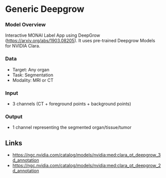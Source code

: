 # Generic Deepgrow

### Model Overview

Interactive MONAI Label App using DeepGrow (https://arxiv.org/abs/1903.08205).
It uses pre-trained Deepgrow Models for NVIDIA Clara.

### Data

- Target: Any organ
- Task: Segmentation
- Modality: MRI or CT

### Input

- 3 channels (CT + foreground points + background points)

### Output

- 1 channel representing the segmented organ/tissue/tumor

## Links

- https://ngc.nvidia.com/catalog/models/nvidia:med:clara_pt_deepgrow_3d_annotation
- https://ngc.nvidia.com/catalog/models/nvidia:med:clara_pt_deepgrow_2d_annotation
